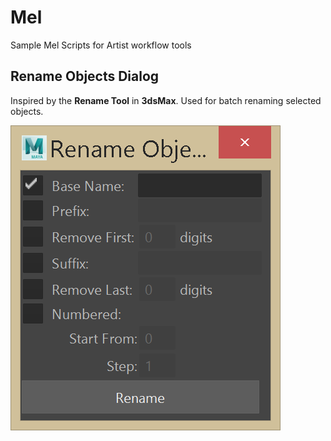 # Mel
Sample Mel Scripts for Artist workflow tools


## Rename Objects Dialog

Inspired by the **Rename Tool** in **3dsMax**. 
Used for batch renaming selected objects.

![SampleImage](Samples/cb_rename_objects.png)
